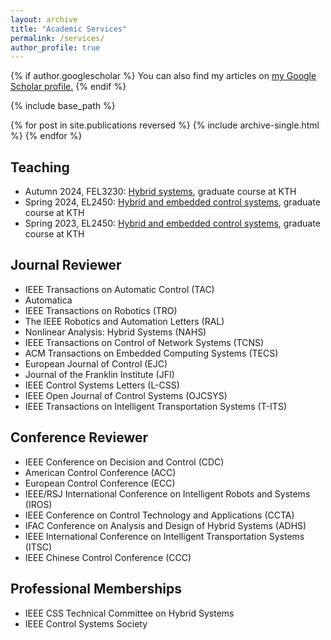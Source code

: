 ```yaml
---
layout: archive
title: "Academic Services"
permalink: /services/
author_profile: true
---
```



{% if author.googlescholar %}
  You can also find my articles on <u><a href="{{author.googlescholar}}">my Google Scholar profile</a>.</u>
{% endif %}

{% include base_path %}

{% for post in site.publications reversed %}
  {% include archive-single.html %}
{% endfor %}

## Teaching
* Autumn 2024, FEL3230: [Hybrid systems](https://people.kth.se/~dimos/FEL3230_HT24.htm), graduate course at KTH 
* Spring 2024, EL2450: [Hybrid and embedded control systems](https://www.kth.se/student/kurser/kurs/EL2450?l=en), graduate course at KTH 
* Spring 2023, EL2450: [Hybrid and embedded control systems](https://www.kth.se/student/kurser/kurs/EL2450?l=en), graduate course at KTH 



## Journal Reviewer

* IEEE Transactions on Automatic Control (TAC)
* Automatica
* IEEE Transactions on Robotics (TRO)
* The IEEE Robotics and Automation Letters (RAL)
* Nonlinear Analysis: Hybrid Systems (NAHS) 
* IEEE Transactions on Control of Network Systems (TCNS) 
* ACM Transactions on Embedded Computing Systems (TECS) 
* European Journal of Control (EJC) 
* Journal of the Franklin Institute (JFI) 
* IEEE Control Systems Letters (L-CSS) 
* IEEE Open Journal of Control Systems (OJCSYS)
* IEEE Transactions on Intelligent Transportation Systems (T-ITS)

## Conference Reviewer

* IEEE Conference on Decision and Control (CDC) 
* American Control Conference (ACC)
* European Control Conference (ECC)
* IEEE/RSJ International Conference on Intelligent Robots and Systems (IROS)
* IEEE Conference on Control Technology and Applications (CCTA)
* IFAC Conference on Analysis and Design of Hybrid Systems (ADHS)
* IEEE International Conference on Intelligent Transportation Systems (ITSC)
* IEEE Chinese Control Conference (CCC)

## Professional Memberships

* IEEE CSS Technical Committee on Hybrid Systems
* IEEE Control Systems Society
